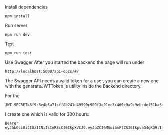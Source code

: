 Install dependencies
```
npm install
```

Run server
```
npm run dev
```

Test
```
npm run test
```

Use Swagger
After you started the backend the page will run under
```
http://localhost:5000/api-docs/#/
```

The Swagger API needs a valid token for a user, you can create a new one with the generateJWTToken.js utility inside the Backend directory.

For the 
```
JWT_SECRET=3f9c3e4b5a71cff8b241d49590c909f3c91ec3c460c9a9c9ebcdef51ba3d241e
```
I create one which is valid for 300 hours:
```
Bearer eyJhbGciOiJIUzI1NiIsInR5cCI6IkpXVCJ9.eyJpZCI6MSwibmFtZSI6IkpvaG4gRG9lIiwicm9sZSI6InVzZXIiLCJpYXQiOjE3MzI2MzY0MjQsImV4cCI6MTczMzcxNjQyNH0.DD7mlvDqk_12O3tSXuyxX8Ib8ZuQpPAejP_SPqT2lkk
```

